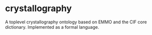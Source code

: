 # crystallography

A toplevel crystallography ontology based on EMMO and the CIF core dictionary. Implemented as a formal language.